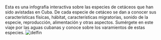 Esta es una infografia interactiva sobre las especies de cetáceos que han sido avistadas en Cuba. De cada especie de cetáceo se dan a conocer sus características físicas, hábitat, características migratorias, sonido de la especie, reproducción, alimentación y otras aspectos.
Sumérgete en este viaje por las aguas cubanas y conoce sobre los varamientos de estas especies.
![delfin](https://github.com/mariandc18/An-interactive-infography-about-whales/assets/126645614/eeda9b9f-6c6f-4abe-95b6-171ebedb9bed)
